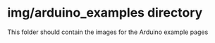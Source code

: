 img/arduino_examples directory
====================
This folder should contain the images for the Arduino example pages

